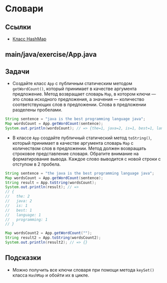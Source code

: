 # Словари

## Ссылки

* [Класс HashMap](https://docs.oracle.com/javase/8/docs/api/java/util/HashMap.html)

## main/java/exercise/App.java

## Задачи

* Создайте класс `App` с публичным статическим методом `getWordCount()`, который принимает в качестве аргумента предложение. Метод возвращает словарь `Map`, в котором ключи — это слова исходного предложения, а значения — количество соответствующих слов в предложении. Слова в предложении разделены пробелами.

```java
String sentence = "java is the best programming language java";
Map wordsCount = App.getWordCount(sentence);
System.out.println(wordsCount); // => {the=1, java=2, is=1, best=1, language=1, programming=1}
```

* В классе `App` создайте публичный статический метод `toString()`, который принимает в качестве аргумента словарь `Map` с количеством слов в предложении. Метод должен возвращать строковое представление словаря. Обратите внимание на форматирование вывода. Каждое слово выводится с новой строки с отступом в 2 пробела.

```java
String sentence = "the java is the best programming language java";
Map wordsCount = App.getWordCount(sentence);
String result = App.toString(wordsCount);
System.out.println(result); // =>
// {
//   the: 2
//   java: 2
//   is: 1
//   best: 1
//   language: 1
//   programming: 1
// }

Map wordsCount2 = App.getWordCount("");
String result2 = App.toString(wordsCount2);
System.out.println(result2); // => {}
```

## Подсказки

* Можно получить все ключи словаря при помощи метода `keySet()` класса `HashMap` и обойти их в цикле.
